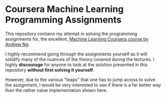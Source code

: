 Coursera Machine Learning Programming Assignments
=================================================

This repository contains my attempt in solving the programming assignments for, the excellent, [Machine Learning Coursera course by Andrew Ng](https://www.coursera.org/learn/machine-learning/home/welcome).

I highly recommend going through the assignments yourself as it will solidify many of the nuances of the theory covered during the lectures. I highly **discourage** for anyone to look at the solution presented in this repository **without first solving it yourself**.

However, due to the various "leaps" that one has to jump across to solve the assignment, I would be very interested to see if there is a far better way than the rather naive implementation shown here.
